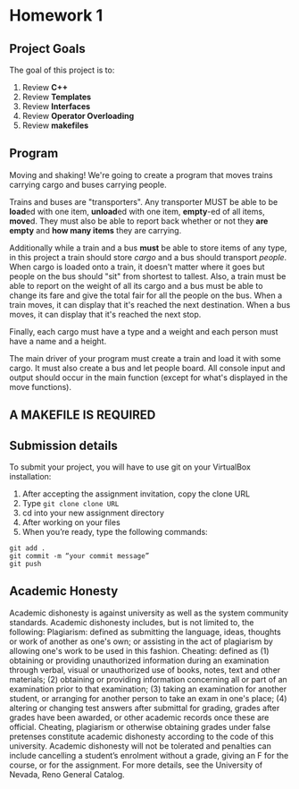 # Homework 1

## Project Goals
The goal of this project is to:
1.	Review **C++**
2.  Review **Templates**
3.  Review **Interfaces**
4.  Review **Operator Overloading**
5.  Review **makefiles**

## Program
Moving and shaking! We're going to create a program that moves trains carrying cargo and buses carrying people. 

Trains and buses are "transporters". Any transporter MUST be able to be **load**ed with one item, **unload**ed with one item, **empty**-ed of all items, **move**d. They must also be able to report back whether or not they **are empty** and **how many items** they are carrying.  

Additionally while a train and a bus **must** be able to store items of any type, in this project a train should store *cargo* and a bus should transport *people*. When cargo is loaded onto a train, it doesn't matter where it goes but people on the bus should "sit" from shortest to tallest. Also, a train must be able to report on the weight of all its cargo and a bus must be able to change its fare and give the total fair for all the people on the bus. When a train moves, it can display that it's reached the next destination. When a bus moves, it can display that it's reached the next stop.

Finally, each cargo must have a type and a weight and each person must have a name and a height.

The main driver of your program must create a train and load it with some cargo. It must also create a bus and let people board. All console input and output should occur in the main function (except for what's displayed in the move functions).

## **A MAKEFILE IS REQUIRED**

## Submission details
To submit your project, you will have to use git on your VirtualBox installation:
1.	After accepting the assignment invitation, copy the clone URL
2.	Type 
```git clone clone URL```
3.	cd into your new assignment directory
4.	After working on your files
5.	When you’re ready, type the following commands: 
```
git add .
git commit -m “your commit message”
git push
```
## Academic Honesty
Academic dishonesty is against university as well as the system community standards. Academic dishonesty includes, but is not limited to, the following:
Plagiarism: defined as submitting the language, ideas, thoughts or work of another as one's own; or assisting in the act of plagiarism by allowing one's work to be used in this fashion.
Cheating: defined as (1) obtaining or providing unauthorized information during an examination through verbal, visual or unauthorized use of books, notes, text and other materials; (2) obtaining or providing information concerning all or part of an examination prior to that examination; (3) taking an examination for another student, or arranging for another person to take an exam in one's place; (4) altering or changing test answers after submittal for grading, grades after grades have been awarded, or other academic records once these are official.
Cheating, plagiarism or otherwise obtaining grades under false pretenses constitute academic
dishonesty according to the code of this university. Academic dishonesty will not be tolerated and
penalties can include cancelling a student’s enrolment without a grade, giving an F for the course, or for the assignment. For more details, see the University of Nevada, Reno General Catalog.
